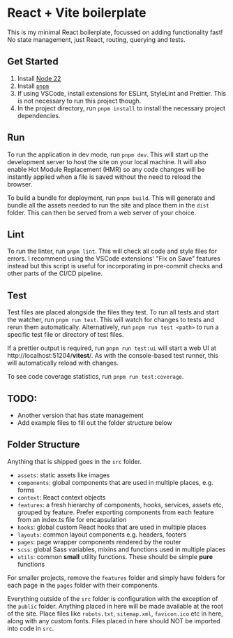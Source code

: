 # React + Vite boilerplate

This is my minimal React boilerplate, focussed on adding functionality fast! No state management, just React, routing, querying and tests.

## Get Started

1. Install [Node 22](https://nodejs.org/en)
2. Install [`pnpm`](https://pnpm.io/installation)
3. If using VSCode, install extensions for ESLint, StyleLint and Prettier. This is not necessary to run this project though.
4. In the project directory, run `pnpm install` to install the necessary project dependencies.

## Run

To run the application in dev mode, run `pnpm dev`. This will start up the development server to host the site on your local machine. It will also enable Hot Module Replacement (HMR) so any code changes will be instantly applied when a file is saved without the need to reload the browser.

To build a bundle for deployment, run `pnpm build`. This will generate and bundle all the assets needed to run the site and place them in the `dist` folder. This can then be served from a web server of your choice.

## Lint

To run the linter, run `pnpm lint`. This will check all code and style files for errors. I recommend using the VSCode extensions' "Fix on Save" features instead but this script is useful for incorporating in pre-commit checks and other parts of the CI/CD pipeline.

## Test

Test files are placed alongside the files they test. To run all tests and start the watcher, run `pnpm run test`. This will watch for changes to tests and rerun them automatically. Alternatively, run `pnpm run test <path>` to run a specific test file or directory of test files.

If a prettier output is required, run `pnpm run test:ui` will start a web UI at http://localhost:51204/__vitest__/. As with the console-based test runner, this will automatically reload with changes.

To see code coverage statistics, run `pnpm run test:coverage`.

## TODO:

- Another version that has state management
- Add example files to fill out the folder structure below

## Folder Structure

Anything that is shipped goes in the `src` folder.

- `assets`: static assets like images
- `components`: global components that are used in multiple places, e.g. forms
- `context`: React context objects
- `features`: a fresh hierarchy of components, hooks, services, assets etc, grouped by feature. Prefer exporting components from each feature from an index.ts file for encapsulation
- `hooks`: global custom React hooks that are used in multiple places
- `layouts`: common layout components e.g. headers, footers
- `pages`: page wrapper components rendered by the router
- `scss`: global Sass variables, mixins and functions used in multiple places
- `utils`: common **small** utility functions. These should be simple **pure** functions

For smaller projects, remove the `features` folder and simply have folders for each page in the `pages` folder with their components.

Everything outside of the `src` folder is configuration with the exception of the `public` folder. Anything placed in here will be made available at the root of the site. Place files like `robots.txt`, `sitemap.xml`, `favicon.ico` etc in here, along with any custom fonts. Files placed in here should NOT be imported into code in `src`.